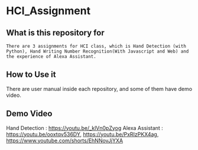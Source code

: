 # HCI_Assignment

## What is this repository for

    There are 3 assignments for HCI class, which is Hand Detection (with Python), Hand Writing Number Recognition(With Javascript and Web) and the experience of Alexa Assistant.

## How to Use it
  
  There are user manual inside each repository, and some of them have demo video.

## Demo Video

  Hand Detection : https://youtu.be/_klVn0pZyog  Alexa Assistant : https://youtu.be/ooxtqv536DY, https://youtu.be/PxRIzPKX4ag, https://www.youtube.com/shorts/EhNNovJjYXA
